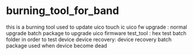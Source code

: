 # burning_tool_for_band
this is a burning tool used to update uico touch ic
uico fw upgrade : normal upgrade batch package to upgrade uico firmware
test_tool : hex test batch folder in order to test device
device recovery: device recovery batch package used when device become dead